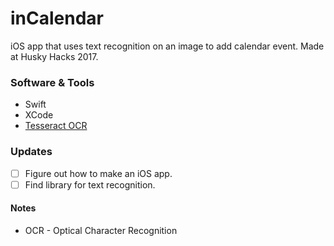 # inCalendar
iOS app that uses text recognition on an image to add calendar event. Made at Husky Hacks 2017.

### Software & Tools
- Swift
- XCode
- [Tesseract OCR](https://github.com/gali8/Tesseract-OCR-iOS) 

### Updates
- [ ] Figure out how to make an iOS app.
- [ ] Find library for text recognition.

#### Notes
- OCR - Optical Character Recognition
